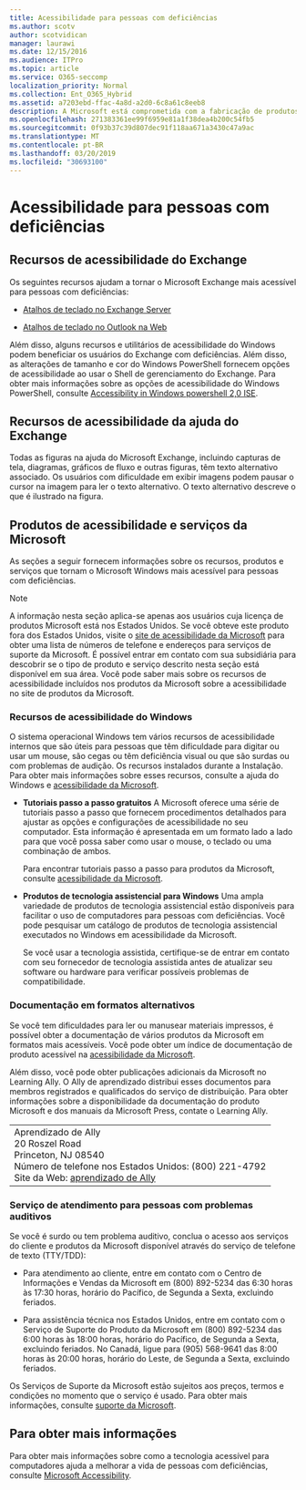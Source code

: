 ```yaml
---
title: Acessibilidade para pessoas com deficiências
ms.author: scotv
author: scotvidican
manager: laurawi
ms.date: 12/15/2016
ms.audience: ITPro
ms.topic: article
ms.service: O365-seccomp
localization_priority: Normal
ms.collection: Ent_O365_Hybrid
ms.assetid: a7203ebd-ffac-4a8d-a2d0-6c8a61c8eeb8
description: A Microsoft está comprometida com a fabricação de produtos e serviços que sejam fáceis para todos usarem.
ms.openlocfilehash: 271383361ee99f6959e81a1f38dea4b200c54fb5
ms.sourcegitcommit: 0f93b37c39d807dec91f118aa671a3430c47a9ac
ms.translationtype: MT
ms.contentlocale: pt-BR
ms.lasthandoff: 03/20/2019
ms.locfileid: "30693100"
---
```

# <a name="accessibility-for-people-with-disabilities"></a>Acessibilidade para pessoas com deficiências

## <a name="accessibility-features-of-exchange"></a>Recursos de acessibilidade do Exchange

Os seguintes recursos ajudam a tornar o Microsoft Exchange mais acessível para pessoas com deficiências:
  
- [Atalhos de teclado no Exchange Server](http://technet.microsoft.com/library/146b2b52-1ef8-4606-991a-4cf4da694970.aspx)
    
- [Atalhos de teclado no Outlook na Web](https://go.microsoft.com/fwlink/p/?LinkId=268079)
    
Além disso, alguns recursos e utilitários de acessibilidade do Windows podem beneficiar os usuários do Exchange com deficiências. Além disso, as alterações de tamanho e cor do Windows PowerShell fornecem opções de acessibilidade ao usar o Shell de gerenciamento do Exchange. Para obter mais informações sobre as opções de acessibilidade do Windows PowerShell, consulte [Accessibility in Windows powershell 2,0 ISE](https://go.microsoft.com/fwlink/p/?LinkId=258240).
  
## <a name="accessibility-features-of-exchange-help"></a>Recursos de acessibilidade da ajuda do Exchange

Todas as figuras na ajuda do Microsoft Exchange, incluindo capturas de tela, diagramas, gráficos de fluxo e outras figuras, têm texto alternativo associado. Os usuários com dificuldade em exibir imagens podem pausar o cursor na imagem para ler o texto alternativo. O texto alternativo descreve o que é ilustrado na figura.
  
## <a name="accessibility-products-and-services-from-microsoft"></a>Produtos de acessibilidade e serviços da Microsoft

As seções a seguir fornecem informações sobre os recursos, produtos e serviços que tornam o Microsoft Windows mais acessível para pessoas com deficiências.
  
> [!NOTE]
> A informação nesta seção aplica-se apenas aos usuários cuja licença de produtos Microsoft está nos Estados Unidos. Se você obteve este produto fora dos Estados Unidos, visite o [site de acessibilidade da Microsoft](https://www.microsoft.com/enable) para obter uma lista de números de telefone e endereços para serviços de suporte da Microsoft. É possível entrar em contato com sua subsidiária para descobrir se o tipo de produto e serviço descrito nesta seção está disponível em sua área. Você pode saber mais sobre os recursos de acessibilidade incluídos nos produtos da Microsoft sobre a acessibilidade no site de produtos da Microsoft. 
  
### <a name="accessibility-features-of-windows"></a>Recursos de acessibilidade do Windows

O sistema operacional Windows tem vários recursos de acessibilidade internos que são úteis para pessoas que têm dificuldade para digitar ou usar um mouse, são cegas ou têm deficiência visual ou que são surdas ou com problemas de audição. Os recursos instalados durante a Instalação. Para obter mais informações sobre esses recursos, consulte a ajuda do Windows e [acessibilidade da Microsoft](https://go.microsoft.com/fwlink/p/?linkId=18139).
  
- **Tutoriais passo a passo gratuitos** A Microsoft oferece uma série de tutoriais passo a passo que fornecem procedimentos detalhados para ajustar as opções e configurações de acessibilidade no seu computador. Esta informação é apresentada em um formato lado a lado para que você possa saber como usar o mouse, o teclado ou uma combinação de ambos. 
    
    Para encontrar tutoriais passo a passo para produtos da Microsoft, consulte [acessibilidade da Microsoft](https://go.microsoft.com/fwlink/p/?linkId=18139).
    
- **Produtos de tecnologia assistencial para Windows** Uma ampla variedade de produtos de tecnologia assistencial estão disponíveis para facilitar o uso de computadores para pessoas com deficiências. Você pode pesquisar um catálogo de produtos de tecnologia assistencial executados no Windows em acessibilidade da Microsoft. 
    
    Se você usar a tecnologia assistida, certifique-se de entrar em contato com seu fornecedor de tecnologia assistida antes de atualizar seu software ou hardware para verificar possíveis problemas de compatibilidade. 
    
### <a name="documentation-in-alternative-formats"></a>Documentação em formatos alternativos

Se você tem dificuldades para ler ou manusear materiais impressos, é possível obter a documentação de vários produtos da Microsoft em formatos mais acessíveis. Você pode obter um índice de documentação de produto acessível na [acessibilidade da Microsoft](https://go.microsoft.com/fwlink/p/?linkId=18139). 
  
Além disso, você pode obter publicações adicionais da Microsoft no Learning Ally. O Ally de aprendizado distribui esses documentos para membros registrados e qualificados do serviço de distribuição. Para obter informações sobre a disponibilidade da documentação do produto Microsoft e dos manuais da Microsoft Press, contate o Learning Ally. 
  
||
|:-----|
|Aprendizado de Ally  <br/> 20 Roszel Road  <br/> Princeton, NJ 08540  <br/> Número de telefone nos Estados Unidos: (800) 221-4792  <br/> Site da Web: [aprendizado de Ally](https://www.learningally.org/) <br/> |
   
### <a name="customer-service-for-people-with-hearing-impairments"></a>Serviço de atendimento para pessoas com problemas auditivos

Se você é surdo ou tem problema auditivo, conclua o acesso aos serviços do cliente e produtos da Microsoft disponível através do serviço de telefone de texto (TTY/TDD):
  
- Para atendimento ao cliente, entre em contato com o Centro de Informações e Vendas da Microsoft em (800) 892-5234 das 6:30 horas às 17:30 horas, horário do Pacífico, de Segunda a Sexta, excluindo feriados. 
    
- Para assistência técnica nos Estados Unidos, entre em contato com o Serviço de Suporte do Produto da Microsoft em (800) 892-5234 das 6:00 horas às 18:00 horas, horário do Pacífico, de Segunda a Sexta, excluindo feriados. No Canadá, ligue para (905) 568-9641 das 8:00 horas às 20:00 horas, horário do Leste, de Segunda a Sexta, excluindo feriados. 
    
Os Serviços de Suporte da Microsoft estão sujeitos aos preços, termos e condições no momento que o serviço é usado. Para obter mais informações, consulte [suporte da Microsoft](https://go.microsoft.com/fwlink/p/?linkId=18142).
  
## <a name="for-more-information"></a>Para obter mais informações

Para obter mais informações sobre como a tecnologia acessível para computadores ajuda a melhorar a vida de pessoas com deficiências, consulte [Microsoft Accessibility](http://go.microsoft.com/fwlink/p/?linkId=18139). 
  

